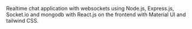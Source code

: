 Realtime chat application with websockets using Node.js, Express.js, Socket.io and mongodb with React.js on the frontend with Material UI and tailwind CSS.
